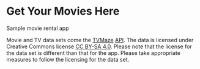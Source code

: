 # Get Your Movies Here

Sample movie rental app





Movie and TV data sets come the [TVMaze](https://www.tvmaze.com) [API](https://www.tvmaze.com/api). The data is licensed under Creative Commons license [CC BY-SA 4.0](https://creativecommons.org/licenses/by-sa/4.0). Please note that the license for the data set is different than that for the app. Please take appropriate measures to follow the licensing for the data set.